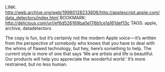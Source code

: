LINK: http://web.archive.org/web/19980128233606/http://applescript.apple.com/data_detectors/index.html
BOOKMARK: http://delicious.com/url/ef6d526169ba0e176b1ce1a161def13c
TAGS: apple, archive, datadetectors

The copy is fun, but it’s certainly not the modern Apple voice — it’s written
from the perspective of somebody who knows that you have to deal with the
whims of flawed technology, but hey, here’s something to help. The current
style is more of one that says ‘We are artists and life is beautiful. Our
products will help you appreciate the wonderful world.’ It’s more restrained,
but no less human.